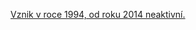 [Vznik v roce 1994, od roku 2014 neaktivní.]( https://or.justice.cz/ias/ui/rejstrik-firma.vysledky?subjektId=765186&typ=UPLNY&sp=H4sIAAAAAAAAAKtWykvMTU0JSCwCUiWpRcVKVtHVStmplUpWQJmq1DIlHaWyxJzSVCD%252F6MLs%252FJxE%250D%250AhcSizESl2thaAA8fc307AAAA%250D%250A)

